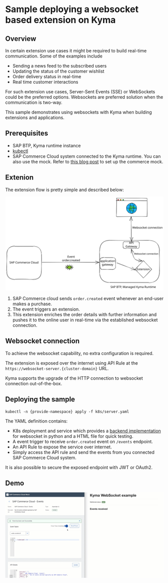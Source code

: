# Sample deploying a websocket based extension on Kyma

## Overview

In certain extension use cases it might be required to build real-time communication. Some of the examples include

* Sending a news feed to the subscribed users
* Updating the status of the customer wishlist
* Order delivery status in real-time
* Real time customer interactions

For such extension use cases, Server-Sent Events (SSE) or WebSockets could be the preferred options. Websockets are preferred solution when the communication is two-way.

This sample demonstrates using websockets with Kyma when building extensions and applications.

## Prerequisites

* SAP BTP, Kyma runtime instance
* [kubectl](https://kubernetes.io/docs/tasks/tools/install-kubectl/)
* SAP Commerce Cloud system connected to the Kyma runtime. You can also use the mock. Refer to [this blog post](https://blogs.sap.com/2020/06/17/sap-cloud-platform-extension-factory-kyma-runtime-mock-applications/) to set up the commerce mock.

## Extenion

The extension flow is pretty simple and described below:

![flow](assets/flow.svg)

1. SAP Commerce  cloud sends `order.created` event whenever an end-user makes a purchase.
2. The event triggers an extension.
3. This extension enriches the order details with further information and pushes it to the online user in real-time via the established websocket connection.

## Websocket connection

To achieve the websocket capability, no extra configuration is required.

The extension is exposed over the internet using API Rule  at the `https://websocket-server.{cluster-domain}` URL.

Kyma supports the upgrade of the HTTP connection to websocket connection out-of-the-box.

## Deploying the sample

```shell
kubectl -n {provide-namespace} apply -f k8s/server.yaml
```

The YAML definition contains:

* K8s deployment and service which provides a [backend implementation](server/app/app.py) for websocket in python and a HTML file for quick testing.
* A event trigger to receive `order.created` event on `/events` endpoint.
* An API Rule to expose the service over internet.
* Simply access the API rule and send the events from you connected SAP Commerce Cloud system.

It is also possible to secure the exposed endpoint with JWT or OAuth2.

## Demo

![demo](assets/demo.gif)
